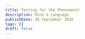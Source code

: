 ```yaml
---
title: Testing for the Phenomenal
description: Mind & Language
publishDate: 20 September 2020
tags: []
draft: false
---
```

